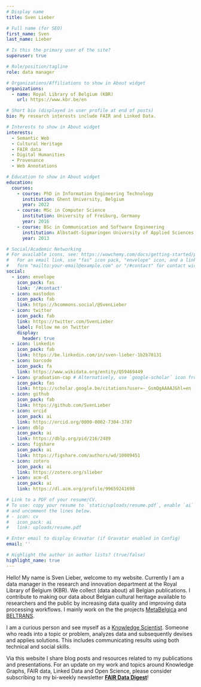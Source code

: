 ```yaml
---
# Display name
title: Sven Lieber

# Full name (for SEO)
first_name: Sven
last_name: Lieber

# Is this the primary user of the site?
superuser: true

# Role/position/tagline
role: data manager

# Organizations/Affiliations to show in About widget
organizations:
  - name: Royal Library of Belgium (KBR)
    url: https://www.kbr.be/en

# Short bio (displayed in user profile at end of posts)
bio: My research interests include FAIR and Linked Data.

# Interests to show in About widget
interests:
  - Semantic Web
  - Cultural Heritage
  - FAIR data
  - Digital Humanities
  - Provenance
  - Web Annotations

# Education to show in About widget
education:
  courses:
    - course: PhD in Information Engineering Technology
      institution: Ghent University, Belgium
      year: 2022
    - course: MSc in Computer Science
      institution: University of Freiburg, Germany
      year: 2016
    - course: BSc in Communication and Software Engineering
      institution: Albstadt-Sigmaringen University of Applied Sciences, Germany
      year: 2013

# Social/Academic Networking
# For available icons, see: https://wowchemy.com/docs/getting-started/page-builder/#icons
#   For an email link, use "fas" icon pack, "envelope" icon, and a link in the
#   form "mailto:your-email@example.com" or "/#contact" for contact widget.
social:
  - icon: envelope
    icon_pack: fas
    link: '/#contact'
  - icon: mastodon
    icon_pack: fab
    link: https://hcommons.social/@SvenLieber
  - icon: twitter
    icon_pack: fab
    link: https://twitter.com/SvenLieber
    label: Follow me on Twitter
    display:
      header: true
  - icon: linkedin
    icon_pack: fab
    link: https://be.linkedin.com/in/sven-lieber-1b2b70131
  - icon: barcode
    icon_pack: fa
    link: https://www.wikidata.org/entity/Q59469449
  - icon: graduation-cap # Alternatively, use `google-scholar` icon from `ai` icon pack
    icon_pack: fas
    link: https://scholar.google.be/citations?user=-_GsmQgAAAAJ&hl=en
  - icon: github
    icon_pack: fab
    link: https://github.com/SvenLieber
  - icon: orcid
    icon_pack: ai
    link: https://orcid.org/0000-0002-7304-3787
  - icon: dblp
    icon_pack: ai
    link: https://dblp.org/pid/216/2489
  - icon: figshare
    icon_pack: ai
    link: https://figshare.com/authors/wd/10009451
  - icon: zotero
    icon_pack: ai
    link: https://zotero.org/slieber
  - icon: acm-dl
    icon_pack: ai
    link: https://dl.acm.org/profile/99659241698

# Link to a PDF of your resume/CV.
# To use: copy your resume to `static/uploads/resume.pdf`, enable `ai` icons in `params.yaml`,
# and uncomment the lines below.
# - icon: cv
#   icon_pack: ai
#   link: uploads/resume.pdf

# Enter email to display Gravatar (if Gravatar enabled in Config)
email: ''

# Highlight the author in author lists? (true/false)
highlight_name: true
---
```


Hello! My name is Sven Lieber, welcome to my website.
Currently I am a data manager in the research and innovation department at the Royal Library of Belgium (KBR).
We collect (data about) all Belgian publications. I contribute to making our data about Belgian cultural heritage available to researchers and the public
by increasing data quality and improving data processing workflows.
I mainly work on the the projects [MetaBelgica](https://www.kbr.be/en/projects/metabelgica) and [BELTRANS](https://www.kbr.be/en/projects/beltrans).

I am a curious person and see myself as a [Knowledge Scientist](https://www.knowledgescientist.org/).
Someone who reads into a topic or problem, analyzes data and subsequently devises and applies solutions.
This includes communicating results using both technical and social skills.

Via this website I share blog posts and resources related to my publications and presentations.
For an update on my work and topics around Knowledge Graphs, FAIR data, Linked Data and Open Science,
please consider subscribing to my bi-weekly newsletter [**FAIR Data Digest**](https://fair-data-digest.org/)!
